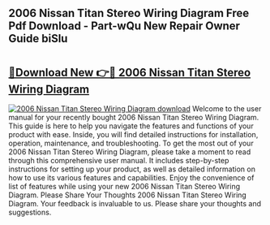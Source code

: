 ## 2006 Nissan Titan Stereo Wiring Diagram Free Pdf Download - Part-wQu New Repair Owner Guide biSlu

# <h2><a href="http://dfhl3r7.blite.top/?on=2006+Nissan+Titan+Stereo+Wiring+Diagram">🔗Download New 👉🔴 2006 Nissan Titan Stereo Wiring Diagram</a></h2>

[![2006 Nissan Titan Stereo Wiring Diagram download](https://i.imgur.com/lujVjoI.png)](http://dfhl3r7.blite.top/?on=2006+Nissan+Titan+Stereo+Wiring+Diagram)
Welcome to the user manual for your recently bought 2006 Nissan Titan Stereo Wiring Diagram. This guide is here to help you navigate the features and functions of your product with ease. Inside, you will find detailed instructions for installation, operation, maintenance, and troubleshooting. To get the most out of your 2006 Nissan Titan Stereo Wiring Diagram, please take a moment to read through this comprehensive user manual. It includes step-by-step instructions for setting up your product, as well as detailed information on how to use its various features and capabilities. Enjoy the convenience of list of features while using your new 2006 Nissan Titan Stereo Wiring Diagram. Please Share Your Thoughts 2006 Nissan Titan Stereo Wiring Diagram. Your feedback is invaluable to us. Please share your thoughts and suggestions.
